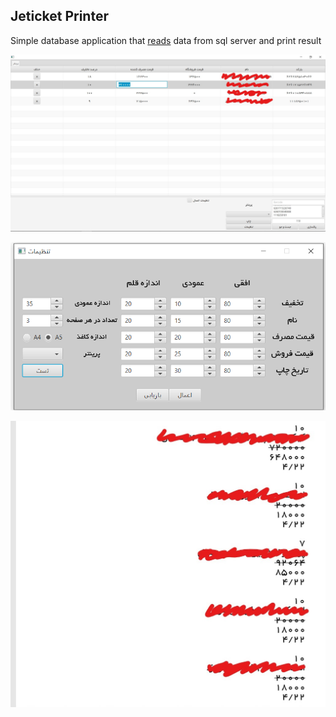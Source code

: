## Jeticket Printer
Simple database application that <u>reads</u> data from sql server and print result

![JeticketPrinter](pictures/Screenshot%20(156)_LI.jpg)

![JeticketPrinter_Settings](pictures/Screenshot%20(158).png)

![JeticketPrinter_Paper](pictures/Screenshot%20(160)_LI.jpg)